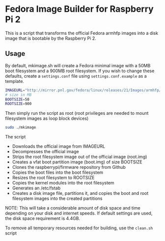 # Fedora Image Builder for Raspberry Pi 2

This is a script that transforms the official Fedora armhfp images into a disk image that is bootable by the Raspberry Pi 2.

## Usage

By default, mkimage.sh will create a Fedora minimal image with a 50MB boot filesystem and a 900MB root filesystem.  If you wish to change these defaults, create a ```settings.conf``` file using ```settings.conf.example``` as a template.

```bash
IMAGEURL="http://mirror.pnl.gov/fedora/linux/releases/21/Images/armhfp/Fedora-Minimal-armhfp-21-5-sda.raw.xz"
# size in MB
BOOTSIZE=50
ROOTSIZE=900
```

Then simply run the script as root (root privileges are needed to mount filesystem images as loop block devices)

```bash
sudo ./mkimage
```

The script
* Downloads the official image from IMAGEURL
* Decompresses the official image
* Strips the root filesystem image out of the official image (root.img)
* Creates a vfat boot partition image (boot.img) of size BOOTSIZE
* Clones the raspberrypi/firmware repository from Github
* Copies the boot files into the boot filesystem
* Resizes the root filesystem to ROOTSIZE
* Copies the kernel modules into the root filesystem
* Generates an /etc/fstab
* Creates a disk image file, partitions it, and copies the boot and root filesystem images into the created partitions

NOTE: This will take a considerable amount of disk space and time depending on your disk and internet speeds.  If default settings are used, the disk space requirement is 4.4GB.

To remove all temporary resources needed for building, use the ```clean.sh``` script
